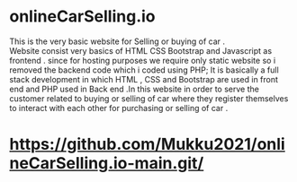 # onlineCarSelling.io
  This is the very basic website for Selling or buying of car .  
  Website consist very basics of HTML CSS Bootstrap and Javascript as frontend . 
  since for hosting purposes we require only static   website so i removed the backend code which i coded using PHP;
  It is basically a full stack development in which HTML , CSS and Bootstrap are used in front end and PHP
  used in Back end .In this website in order to serve the customer related to buying or selling of car where
  they register themselves to interact with each other for purchasing or selling of car .
  # https://github.com/Mukku2021/onlineCarSelling.io-main.git/
